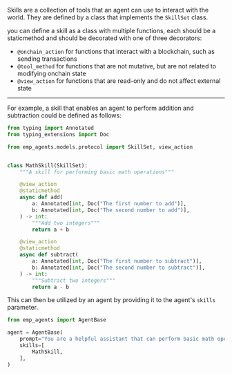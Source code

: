 Skills are a collection of tools that an agent can use to interact with the world.  They are defined by a class that implements the `SkillSet` class.


you can define a skill as a class with multiple functions, each should be a staticmethod and should be decorated with one of three decorators:

- `@onchain_action` for functions that interact with a blockchain, such as sending transactions
- `@tool_method` for functions that are not mutative, but are not related to modifying onchain state
- `@view_action` for functions that are read-only and do not affect external state

---

For example, a skill that enables an agent to perform addition and subtraction could be defined as follows:

```python
from typing import Annotated
from typing_extensions import Doc

from emp_agents.models.protocol import SkillSet, view_action


class MathSkill(SkillSet):
    """A skill for performing basic math operations"""

    @view_action
    @staticmethod
    async def add(
        a: Annotated[int, Doc("The first number to add")],
        b: Annotated[int, Doc("The second number to add")],
    ) -> int:
        """Add two integers"""
        return a + b

    @view_action
    @staticmethod
    async def subtract(
        a: Annotated[int, Doc("The first number to subtract")],
        b: Annotated[int, Doc("The second number to subtract")],
    ) -> int:
        """Subtract two integers"""
        return a - b
```

This can then be utilized by an agent by providing it to the agent's `skills` parameter.

```python
from emp_agents import AgentBase

agent = AgentBase(
    prompt="You are a helpful assistant that can perform basic math operations",
    skills=[
        MathSkill,
    ],
)
```
